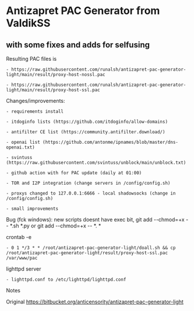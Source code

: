 # Antizapret PAC Generator from ValdikSS #

## with some fixes and adds for selfusing ##

Resulting PAC files is

    - https://raw.githubusercontent.com/runalsh/antizapret-pac-generator-light/main/result/proxy-host-nossl.pac

    - https://raw.githubusercontent.com/runalsh/antizapret-pac-generator-light/main/result/proxy-host-ssl.pac

Changes/improvements:

    - requirements install

    - itdoginfo lists (https://github.com/itdoginfo/allow-domains)

    - antifilter CE list (https://community.antifilter.download/)

    - openai list (https://github.com/antonme/ipnames/blob/master/dns-openai.txt)

    - svintuss  (https://raw.githubusercontent.com/svintuss/unblock/main/unblock.txt)

    - github action with for PAC update (daily at 01:00)

    - TOR and I2P integration (change servers in /config/config.sh)

    - proxys changed to 127.0.0.1:6666 - local shadowsocks (change in /config/config.sh)

    - small improvements

Bug (fck windows): new scripts doesnt have exec bit, git add --chmod=+x -- *.sh *.py or git add --chmod=+x -- *. *

crontab -e

    - 0 1 */3 * * /root/antizapret-pac-generator-light/doall.sh && cp /root/antizapret-pac-generator-light/result/proxy-host-ssl.pac /var/www/pac

lighttpd server

    - lighttpd.conf to /etc/lighttpd/lighttpd.conf

Notes




Original https://bitbucket.org/anticensority/antizapret-pac-generator-light

